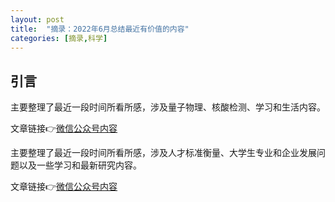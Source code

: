 ```yaml
---
layout: post
title:  "摘录：2022年6月总结最近有价值的内容"
categories: [摘录,科学]
---
```


## 引言

主要整理了最近一段时间所看所感，涉及量子物理、核酸检测、学习和生活内容。

文章链接👉[微信公众号内容](https://mp.weixin.qq.com/s?__biz=MzkxMzI5NzIwNQ==&mid=2247484141&idx=1&sn=dfe64992e21bac8fd7c5e70245007345&chksm=c17e98b7f60911a1df6a4d82f4a0d8e9a513cba291fb1e12602c6f579d66f13fb6f5242130c9&token=807558937&lang=zh_CN#rd)


主要整理了最近一段时间所看所感，涉及人才标准衡量、大学生专业和企业发展问题以及一些学习和最新研究内容。

文章链接👉[微信公众号内容](https://mp.weixin.qq.com/s?__biz=MzkxMzI5NzIwNQ==&mid=2247484273&idx=1&sn=47c9bb16a2e3d28e7a76eeae0af556fa&chksm=c17e992bf609103d6065100c97f3dceb6b831877e28bf9bd325fa2294d81a1a2c375dc0b8b05&token=807558937&lang=zh_CN#rd)


